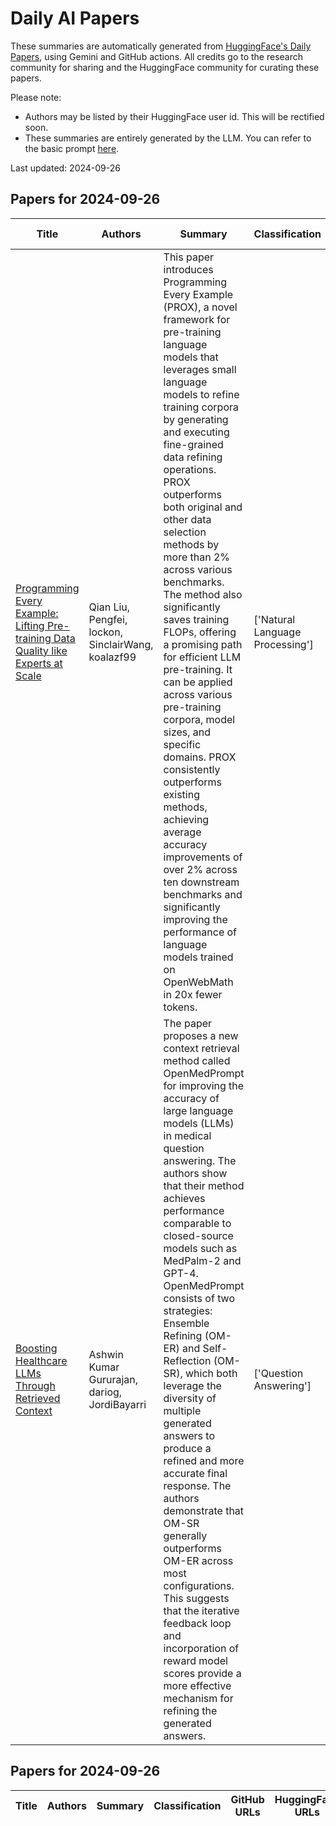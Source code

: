 # Daily AI Papers

These summaries are automatically generated from [HuggingFace's Daily Papers](https://huggingface.co/papers), using Gemini and GitHub actions.  All credits go to the research community for sharing and the HuggingFace community for curating these papers.

Please note:
- Authors may be listed by their HuggingFace user id. This will be rectified soon. 
- These summaries are entirely generated by the LLM. You can refer to the basic prompt [here](templates/prompt_template.md).

Last updated: 2024-09-26 
 


## Papers for 2024-09-26

| Title | Authors | Summary | Classification | GitHub URLs | HuggingFace URLs |
|-------|---------|---------|----------------|-------------|-----------------|
| [Programming Every Example: Lifting Pre-training Data Quality like Experts at Scale](https://arxiv.org/abs/2409.17115) | Qian Liu, Pengfei, lockon, SinclairWang, koalazf99 | This paper introduces Programming Every Example (PROX), a novel framework for pre-training language models that leverages small language models to refine training corpora by generating and executing fine-grained data refining operations. PROX outperforms both original and other data selection methods by more than 2% across various benchmarks. The method also significantly saves training FLOPs, offering a promising path for efficient LLM pre-training. It can be applied across various pre-training corpora, model sizes, and specific domains. PROX consistently outperforms existing methods, achieving average accuracy improvements of over 2% across ten downstream benchmarks and significantly improving the performance of language models trained on OpenWebMath in 20x fewer tokens. | ['Natural Language Processing'] | [Link](https://github.com/GAIR-NLP/ProX) | [Link](https://huggingface.co/gair-prox) |
| [Boosting Healthcare LLMs Through Retrieved Context](https://arxiv.org/abs/2409.15127) | Ashwin Kumar Gururajan, dariog, JordiBayarri | The paper proposes a new context retrieval method called OpenMedPrompt for improving the accuracy of large language models (LLMs) in medical question answering. The authors show that their method achieves performance comparable to closed-source models such as MedPalm-2 and GPT-4.  OpenMedPrompt consists of two strategies: Ensemble Refining (OM-ER) and Self-Reflection (OM-SR), which both leverage the diversity of multiple generated answers to produce a refined and more accurate final response. The authors demonstrate that OM-SR generally outperforms OM-ER across most configurations. This suggests that the iterative feedback loop and incorporation of reward model scores provide a more effective mechanism for refining the generated answers. | ['Question Answering'] | N/A | N/A |


## Papers for 2024-09-26

| Title | Authors | Summary | Classification | GitHub URLs | HuggingFace URLs |
|-------|---------|---------|----------------|-------------|-----------------|


